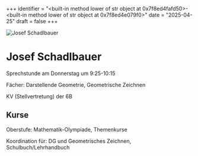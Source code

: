 
+++
identifier = "<built-in method lower of str object at 0x7f8ed4fafd50>-<built-in method lower of str object at 0x7f8ed4e079f0>"
date = "2025-04-25"
draft = false
+++

<div class="row">
<div class="column">
<img src="/images/personal/Schadlbauer.jpg" alt="Josef Schadlbauer"> 
</div>
<div class="column">

# Josef Schadlbauer

Sprechstunde am Donnerstag um 9:25-10:15

Fächer: Darstellende Geometrie,  Geometrische Zeichnen



KV (Stellvertretung) der 6B

## Kurse



Oberstufe: Mathematik-Olympiade,  Themenkurse

Koordination für: DG und Geometrisches Zeichnen, Schulbuch/Lehrhandbuch

</div>
</div> 

